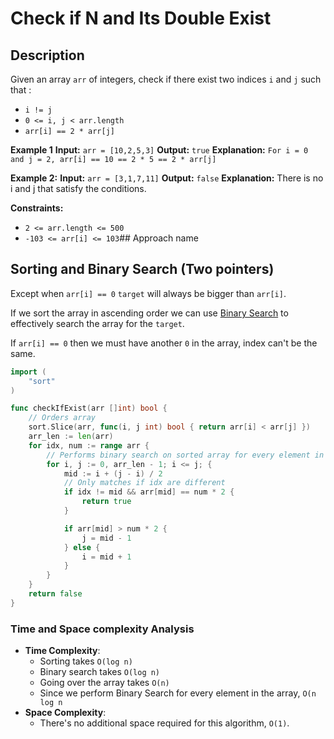 # Check if N and Its Double Exist
## Description
Given an array `arr` of integers, check if there exist two indices `i` and `j` such that :
- `i != j`
- `0 <= i, j < arr.length`
- `arr[i] == 2 * arr[j]`

**Example 1**
**Input:** `arr = [10,2,5,3]`
**Output:** `true`
**Explanation:** `For i = 0 and j = 2, arr[i] == 10 == 2 * 5 == 2 * arr[j]`

**Example 2:**
**Input:** `arr = [3,1,7,11]`
**Output:** `false`
**Explanation:** There is no i and j that satisfy the conditions.

**Constraints:**
- `2 <= arr.length <= 500`
- `-103 <= arr[i] <= 103`## Approach name 
## Sorting and Binary Search (Two pointers)
Except when `arr[i] == 0` `target` will always be bigger than `arr[i]`.

If we sort the array in ascending order we can use [Binary Search](binary_search_explanation.md) to effectively search the array for the `target`.

If `arr[i] == 0` then we must have another `0` in the array, index can't be the same.
```go
import (
    "sort"
)

func checkIfExist(arr []int) bool {
	// Orders array
    sort.Slice(arr, func(i, j int) bool { return arr[i] < arr[j] })
    arr_len := len(arr)
    for idx, num := range arr {
		// Performs binary search on sorted array for every element in arr
        for i, j := 0, arr_len - 1; i <= j; {
            mid := i + (j - i) / 2
			// Only matches if idx are different
            if idx != mid && arr[mid] == num * 2 {
                return true
            } 

            if arr[mid] > num * 2 {
                j = mid - 1
            } else {
                i = mid + 1
            }
        }
    }
    return false
}
```
### Time and Space complexity Analysis
- **Time Complexity**:
	- Sorting takes `O(log n)`
	- Binary search takes `O(log n)`
	- Going over the array takes `O(n)`
	- Since we perform Binary Search for every element in the array, `O(n log n`
- **Space Complexity**:
	- There's no additional space required for this algorithm, `O(1)`.